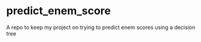 # predict_enem_score
A repo to keep my project on trying to predict enem scores using a decision tree
